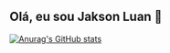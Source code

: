 ## Olá, eu sou Jakson Luan 👋

[![Anurag's GitHub stats](https://github-readme-stats.vercel.app/api?jaksonluan=anuraghazra)](https://github.com/anuraghazra/github-readme-stats)
